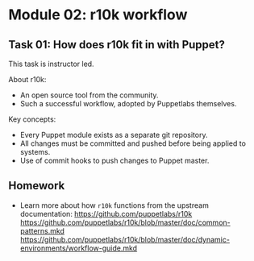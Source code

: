 # Module 02: r10k workflow

## Task 01: How does r10k fit in with Puppet?

This task is instructor led.

About r10k:
* An open source tool from the community.
* Such a successful workflow, adopted by Puppetlabs themselves.

Key concepts:
* Every Puppet module exists as a separate git repository.
* All changes must be committed and pushed before being applied to systems.
* Use of commit hooks to push changes to Puppet master.


## Homework

* Learn more about how `r10k` functions from the upstream documentation:
  https://github.com/puppetlabs/r10k
  https://github.com/puppetlabs/r10k/blob/master/doc/common-patterns.mkd
  https://github.com/puppetlabs/r10k/blob/master/doc/dynamic-environments/workflow-guide.mkd
